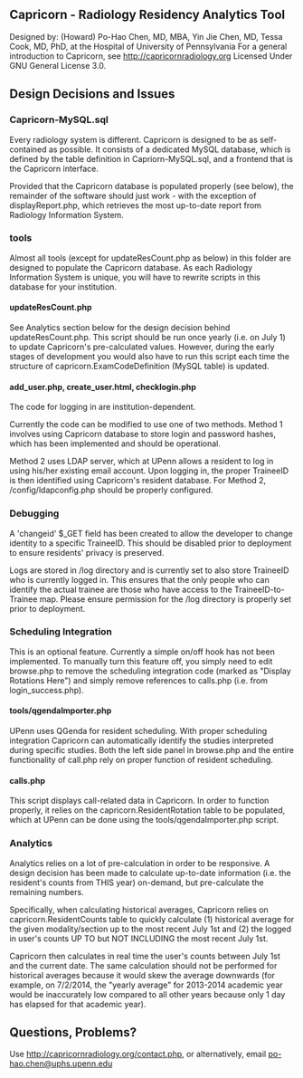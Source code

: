 ## Capricorn - Radiology Residency Analytics Tool

Designed by: (Howard) Po-Hao Chen, MD, MBA, Yin Jie Chen, MD, Tessa Cook, MD, PhD, at the Hospital of University of Pennsylvania
For a general introduction to Capricorn, see http://capricornradiology.org
Licensed Under GNU General License 3.0.

## Design Decisions and Issues

### Capricorn-MySQL.sql


Every radiology system is different.  Capricorn is designed to be as self-contained as possible.  It consists of a dedicated MySQL database, which is defined by the table definition in Capriorn-MySQL.sql, and a frontend that is the Capricorn interface.

Provided that the Capricorn database is populated properly (see below), the remainder of the software should just work - with the exception of displayReport.php,  which retrieves the most up-to-date report from Radiology Information System.

### tools

Almost all tools (except for updateResCount.php as below) in this folder are designed to populate the Capricorn database.  As each Radiology Information System is unique, you will have to rewrite scripts in this database for your institution.

#### updateResCount.php


See Analytics section below for the design decision behind updateResCount.php.  This script should be run once yearly (i.e. on July 1) to update Capricorn's pre-calculated values.  However, during the early stages of development you would also have to run this script each time the structure of capricorn.ExamCodeDefinition (MySQL table) is updated.

#### add_user.php, create_user.html, checklogin.php

The code for logging in are institution-dependent.

Currently the code can be modified to use one of two methods.  Method 1 involves using Capricorn database to store login and password hashes, which has been implemented and should be operational.

Method 2 uses LDAP server, which at UPenn allows a resident to log in using his/her existing email account.  Upon logging in, the proper TraineeID is then identified using Capricorn's resident database.  For Method 2, /config/ldapconfig.php should be properly configured.


### Debugging

A 'changeid' $_GET field has been created to allow the developer to change identity to a specific TraineeID.  This should be disabled prior to deployment to ensure residents' privacy is preserved.

Logs are stored in /log directory and is currently set to also store TraineeID who is currently logged in.  This ensures that the only people who can identify the actual trainee are those who have access to the TraineeID-to-Trainee map.  Please ensure permission for the /log directory is properly set prior to deployment.

### Scheduling Integration

This is an optional feature.  Currently a simple on/off hook has not been implemented.  To manually turn this feature off, you simply need to edit browse.php to remove the scheduling integration code (marked as "Display Rotations Here") and simply remove references to calls.php (i.e. from login_success.php).

#### tools/qgendaImporter.php

UPenn uses QGenda for resident scheduling.  With proper scheduling integration Capricorn can automatically identify the studies interpreted during specific studies.  Both the left side panel in browse.php and the entire functionality of call.php rely on proper function of resident scheduling.

#### calls.php

This script displays call-related data in Capricorn.  In order to function properly, it relies on the capricorn.ResidentRotation table to be populated, which at UPenn can be done using the tools/qgendaImporter.php script.

### Analytics

Analytics relies on a lot of pre-calculation in order to be responsive.  A design decision has been made to calculate up-to-date information (i.e. the resident's counts from THIS year) on-demand, but pre-calculate the remaining numbers.

Specifically, when calculating historical averages, Capricorn relies on capricorn.ResidentCounts table to quickly calculate (1) historical average for the given modality/section up to the most recent July 1st and (2) the logged in user's counts UP TO but NOT INCLUDING the most recent July 1st.

Capricorn then calculates in real time the user's counts between July 1st and the current date.  The same calculation should not be performed for historical averages because it would skew the average downwards (for example, on 7/2/2014, the "yearly average" for 2013-2014 academic year would be inaccurately low compared to all other years because only 1 day has elapsed for that academic year).


## Questions, Problems?

Use http://capricornradiology.org/contact.php, or alternatively, email po-hao.chen@uphs.upenn.edu


